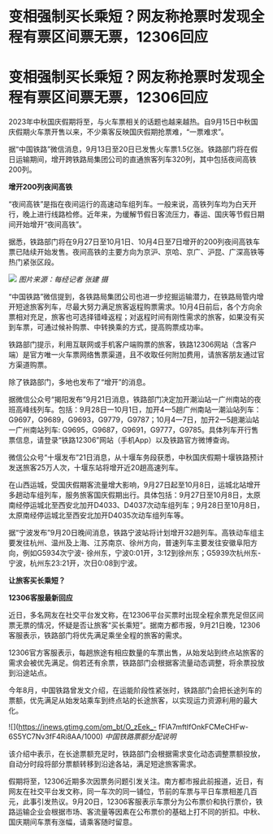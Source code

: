 # 变相强制买长乘短？网友称抢票时发现全程有票区间票无票，12306回应

# 变相强制买长乘短？网友称抢票时发现全程有票区间票无票，12306回应

2023年中秋国庆假期将至，与火车票相关的话题也越来越热。自9月15日中秋国庆假期火车票开售以来，不少乘客反映国庆假期抢票难，“一票难求”。

据“中国铁路”微信消息，9月13日至20日已发售火车票1.5亿张。铁路部门将在假日运输期间，增开跨铁路局集团公司的直通旅客列车320列，其中包括夜间高铁200列。

**增开200列夜间高铁**

“夜间高铁”是指在夜间运行的高速动车组列车。一般来说，高铁列车均为白天开行，晚上进行线路检修。近年来，为缓解节假日客流压力，春运、国庆等节假日期间开始增开“夜间高铁”。

据悉，铁路部门将在9月27日至10月1日、10月4日至7日增开的200列夜间高铁车票已陆续开始发售。夜间高铁的主要方向为京沪、京哈、京广、沪昆、广深高铁等热门紧张区段。

![](https://inews.gtimg.com/om_bt/OQcTO-a77T-nxnglIr46UzVoQ4YHutEt6S8lNrfcfxHsgAA/1000)
_图片来源：每经记者 张建 摄_

“中国铁路”微信提到，各铁路局集团公司也进一步挖掘运输潜力，在铁路局管内增开短途旅客列车，尽最大努力满足旅客返程购票需求。10月4日前后，各个方向余票相对充足，旅客也可选择错峰返程；对返程时间有刚性需求的旅客，如果没有买到车票，可通过候补购票、中转换乘的方式，提高购票成功率。

铁路部门提示，利用互联网或手机客户端购票的旅客，铁路12306网站（含客户端）是官方唯一火车票网络售票渠道，且不收取任何附加费用，请旅客朋友通过官方渠道购票。

除了铁路部门，多地也发布了“增开”的消息。

据微信公众号“揭阳发布”9月21日消息，铁路部门决定加开潮汕站一广州南站的夜班高峰线列车。包括：9月28日一10月1日，加开4一5趟广州南站一潮汕站列车：G9697，G9689，G9693，G9779，G9787；10月4一7日，加开2一5趟潮汕站一广州南站列车:
G9695，G9687，G9691，G9777，G9785。具体列车开行售票信息，请登录“铁路12306”网站（手机App）以及铁路官方微博查询。

微信公众号“十堰发布”21日消息，从十堰车务段获悉，中秋国庆假期十堰铁路预计发送旅客25万人次，十堰东站将增开近20趟高速列车。

在山西运城，受国庆假期客流量增大影响，9月27日起至10月8日，运城北站增开多趟动车组列车，服务旅客国庆假期出行。具体包括：9月27日至10月8日，太原南经停运城北至西安北加开D4033、D4037次动车组列车；9月28日至10月8日，太原南经停运城北至西安北加开D4035次动车组列车等。

据“宁波发布”9月20日晚间消息，铁路宁波站将计划增开32趟列车。高铁动车组主要发往杭州、温州及上海、江苏南京、徐州方向，普速列车主要发往安徽阜阳方向，例如G5934次宁波-
徐州东，宁波0:01开，3:12到徐州东；G5939次杭州东-宁波，杭州东23:21开，次日0:08到宁波。

**让旅客买长乘短？**

**12306客服最新回应**

近日，多名网友在社交平台发文称，在12306平台买票时出现全程余票充足但区间票无票的情况，怀疑是否让旅客“买长乘短”。据南方都市报，9月21日晚，12306客服表示，铁路部门将优先满足乘坐全程的旅客的需求。

12306官方客服表示，每趟旅途有相应数量的车票出售，从始发站到终点站旅客的需求会被优先满足。倘若还有余票，铁路部门会根据客流量动态调整，将余票投放到沿途站点。

今年8月，中国铁路曾发文介绍，在运能阶段性紧张时，铁路部门会把长途列车的票额，优先满足从始发站乘车到终点站的长途旅客，以实现运力资源利用的最大化。

![](https://inews.gtimg.com/om_bt/O_zEek_-
fFlA7mftIfOnkFCMeCHFw-6S5YC7Nv3fF4Ri8AA/1000) _中国铁路票额分配说明_

该介绍中表示，在长途票额充足时，铁路部门会根据需求变化动态调整票额投放，自动分时段将部分票额转移到沿途各站，满足短途旅客需求。

假期将至，12306近期多次因票务问题引发关注。南方都市报此前报道，近日，有网友在社交平台发文称，同一车次的同一铺位，节前的车票与平日车票相差几百元，此事引发热议。9月20日，12306客服表示车票分为公布票价和执行票价，铁路运输企业会根据市场、客流量等因素在公布票价的基础上打不同的折扣。中秋、国庆期间车票有涨幅，请乘客随时留意。

